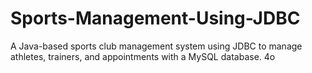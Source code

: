 # Sports-Management-Using-JDBC
A Java-based sports club management system using JDBC to manage athletes, trainers, and appointments with a MySQL database.      4o
